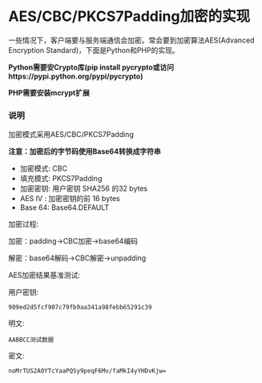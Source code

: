 AES/CBC/PKCS7Padding加密的实现
======
一些情况下，客户端要与服务端通信会加密。常会要到加密算法AES(Advanced Encryption Standard)，下面是Python和PHP的实现。

**Python需要安Crypto库(pip install pycrypto或访问https://pypi.python.org/pypi/pycrypto)**

**PHP需要安装mcrypt扩展**

### 说明 ###
加密模式采用AES/CBC/PKCS7Padding

**注意：加密后的字节码使用Base64转换成字符串**
* 加密模式: CBC
* 填充模式: PKCS7Padding
* 加密密钥: 用户密钥 SHA256 的32 bytes
* AES IV : 加密密钥的前 16 bytes
* Base 64: Base64.DEFAULT

加密过程:

加密：padding->CBC加密->base64编码

解密：base64解码->CBC解密->unpadding

AES加密结果基准测试:

用户密钥:
```
909ed2d5fcf907c79fb9aa341a98febb65291c39
```
明文:
```
AABBCC测试数据
```
密文:
```
noMrTUS2A0YTcYaaPQSy9peqF6Mv/faMkI4yYHDvKjw=
```
